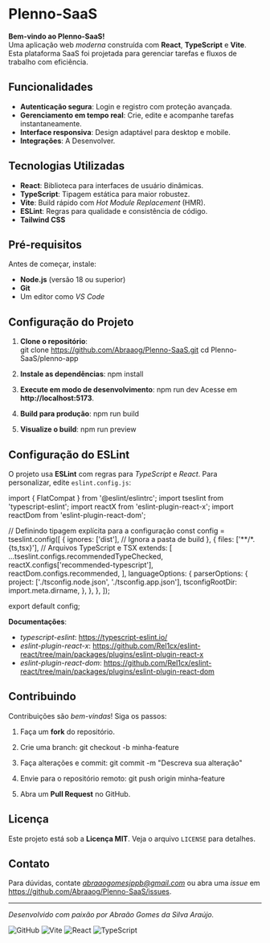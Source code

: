 # Plenno-SaaS

**Bem-vindo ao Plenno-SaaS!**  
Uma aplicação web *moderna* construída com **React**, **TypeScript** e **Vite**. Esta plataforma SaaS foi projetada para gerenciar tarefas e fluxos de trabalho com eficiência.

## **Funcionalidades**

- **Autenticação segura**: Login e registro com proteção avançada.
- **Gerenciamento em tempo real**: Crie, edite e acompanhe tarefas instantaneamente.
- **Interface responsiva**: Design adaptável para desktop e mobile.
- **Integrações**: A Desenvolver.

## **Tecnologias Utilizadas**

- **React**: Biblioteca para interfaces de usuário dinâmicas.
- **TypeScript**: Tipagem estática para maior robustez.
- **Vite**: Build rápido com *Hot Module Replacement* (HMR).
- **ESLint**: Regras para qualidade e consistência de código.
- **Tailwind CSS**

## **Pré-requisitos**

Antes de começar, instale:  
- **Node.js** (versão 18 ou superior)  
- **Git**  
- Um editor como *VS Code*

## **Configuração do Projeto**

1. **Clone o repositório**:  
git clone https://github.com/Abraaog/Plenno-SaaS.git
cd Plenno-SaaS/plenno-app

2. **Instale as dependências**:
npm install

3. **Execute em modo de desenvolvimento**:
npm run dev
Acesse em **http://localhost:5173**.

4. **Build para produção**:
npm run build

5. **Visualize o build**:
npm run preview


## **Configuração do ESLint**

O projeto usa **ESLint** com regras para *TypeScript* e *React*. Para personalizar, edite `eslint.config.js`:

import { FlatCompat } from '@eslint/eslintrc';
import tseslint from 'typescript-eslint';
import reactX from 'eslint-plugin-react-x';
import reactDom from 'eslint-plugin-react-dom';

// Definindo tipagem explícita para a configuração
const config = tseslint.config([
  {
    ignores: ['dist'], // Ignora a pasta de build
  },
  {
    files: ['**/*.{ts,tsx}'], // Arquivos TypeScript e TSX
    extends: [
      ...tseslint.configs.recommendedTypeChecked, 
      reactX.configs['recommended-typescript'], 
      reactDom.configs.recommended, 
    ],
    languageOptions: {
      parserOptions: {
        project: ['./tsconfig.node.json', './tsconfig.app.json'], 
        tsconfigRootDir: import.meta.dirname, 
      },
    },
  },
]);

export default config;


**Documentações**:  
- *typescript-eslint*: https://typescript-eslint.io/  
- *eslint-plugin-react-x*: https://github.com/Rel1cx/eslint-react/tree/main/packages/plugins/eslint-plugin-react-x  
- *eslint-plugin-react-dom*: https://github.com/Rel1cx/eslint-react/tree/main/packages/plugins/eslint-plugin-react-dom  

## **Contribuindo**

Contribuições são *bem-vindas*! Siga os passos:  

1. Faça um **fork** do repositório.  
2. Crie uma branch:
  git checkout -b minha-feature
3. Faça alterações e commit:
   git commit -m "Descreva sua alteração"
4. Envie para o repositório remoto:
   git push origin minha-feature


5. Abra um **Pull Request** no GitHub.  

## **Licença**

Este projeto está sob a **Licença MIT**. Veja o arquivo `LICENSE` para detalhes.

## **Contato**

Para dúvidas, contate *abraaogomesjppb@gmail.com* ou abra uma *issue* em https://github.com/Abraaog/Plenno-SaaS/issues.

---
*Desenvolvido com paixão por Abraão Gomes da Silva Araújo.*

![GitHub](https://img.shields.io/github/license/Abraaog/Plenno-SaaS)
![Vite](https://img.shields.io/badge/Vite-4.x-blueviolet)
![React](https://img.shields.io/badge/React-18.x-blue)
![TypeScript](https://img.shields.io/badge/TypeScript-5.x-blue)
